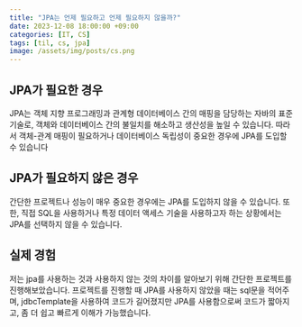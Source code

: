 ```yaml
---
title: "JPA는 언제 필요하고 언제 필요하지 않을까?"
date: 2023-12-08 18:00:00 +09:00
categories: [IT, CS]
tags: [til, cs, jpa]
image: /assets/img/posts/cs.png
---
```


## JPA가 필요한 경우
JPA는 객체 지향 프로그래밍과 관계형 데이터베이스 간의 매핑을 담당하는 자바의 표준 기술로, 객체와 데이터베이스 간의 불일치를 해소하고 생산성을 높일 수 있습니다. 따라서 객체-관계 매핑이 필요하거나 데이터베이스 독립성이 중요한 경우에 JPA를 도입할 수 있습니다


## JPA가 필요하지 않은 경우
간단한 프로젝트나 성능이 매우 중요한 경우에는 JPA를 도입하지 않을 수 있습니다. 또한, 직접 SQL을 사용하거나 특정 데이터 액세스 기술을 사용하고자 하는 상황에서는 JPA를 선택하지 않을 수 있습니다.


## 실제 경험
저는 jpa를 사용하는 것과 사용하지 않는 것의 차이를 알아보기 위해 간단한 프로젝트를 진행해보았습니다. 프로젝트를 진행할 때 JPA를 사용하지 않았을 때는 sql문을 적어주며, jdbcTemplate을 사용하여 코드가 길어졌지만 JPA를 사용함으로써 코드가 짧아지고, 좀 더 쉽고 빠르게 이해가 가능했습니다.

